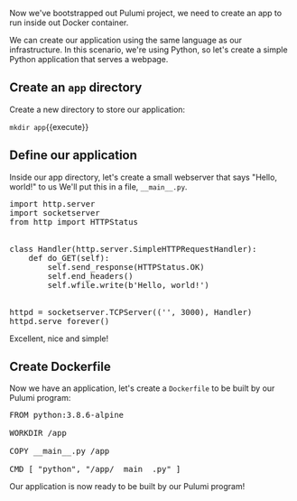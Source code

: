 Now we've bootstrapped out Pulumi project, we need to create an app to run inside out Docker container.

We can create our application using the same language as our infrastructure. In this scenario, we're using Python, so let's create a simple Python application that serves a webpage.

## Create an `app` directory

Create a new directory to store our application:

`mkdir app`{{execute}}

## Define our application

Inside our app directory, let's create a small webserver that says "Hello, world!" to us We'll put this in a file, `__main__.py`.

<pre class="file" data-filename="my-first-app/app/__main__.py" data-target="replace">
import http.server
import socketserver
from http import HTTPStatus


class Handler(http.server.SimpleHTTPRequestHandler):
    def do_GET(self):
        self.send_response(HTTPStatus.OK)
        self.end_headers()
        self.wfile.write(b'Hello, world!')


httpd = socketserver.TCPServer(('', 3000), Handler)
httpd.serve_forever()
</pre>

Excellent, nice and simple!

## Create Dockerfile

Now we have an application, let's create a `Dockerfile` to be built by our Pulumi program:

<pre class="file" data-filename="my-first-app/app/Dockerfile" data-target="replace">
FROM python:3.8.6-alpine

WORKDIR /app

COPY __main__.py /app

CMD [ "python", "/app/__main__.py" ]
</pre>

Our application is now ready to be built by our Pulumi program!
